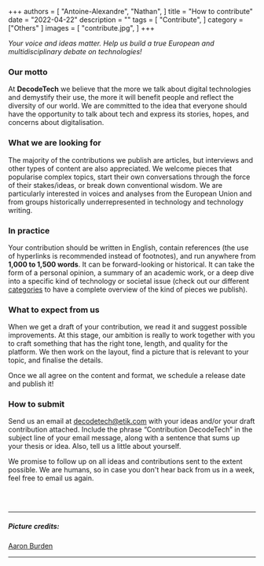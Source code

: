 +++
authors = [
    "Antoine-Alexandre", "Nathan",
]
title = "How to contribute"
date = "2022-04-22"
description = ""
tags = [ "Contribute",
]
category = ["Others" ]
images = [
    "contribute.jpg",
]
+++

*Your voice and ideas matter. Help us build a true European and multidisciplinary debate on technologies!*

### Our motto
At **DecodeTech** we believe that the more we talk about digital technologies and demystify their use, the more it will benefit people and reflect the diversity of our world. We are committed to the idea that everyone should have the opportunity to talk about tech and express its stories, hopes, and concerns about digitalisation.

### What we are looking for
The majority of the contributions we publish are articles, but interviews and other types of content are also appreciated. We welcome pieces that popularise complex topics, start their own conversations through the force of their stakes/ideas, or break down conventional wisdom. We are particularly interested in voices and analyses from the European Union and from groups historically underrepresented in technology and technology writing.

### In practice
Your contribution should be written in English, contain references (the use of hyperlinks is recommended instead of footnotes), and run anywhere from **1,000 to 1,500 words**. It can be forward-looking or historical. It can take the form of a personal opinion, a summary of an academic work, or a deep dive into a specific kind of technology or societal issue (check out our different [categories](https://decodetech.eu/categories/) to have a complete overview of the kind of pieces we publish). 

### What to expect from us
When we get a draft of your contribution, we read it and suggest possible improvements. At this stage, our ambition is really to work together with you to craft something that has the right tone, length, and quality for the platform. We then work on the layout, find a picture that is relevant to your topic, and finalise the details.

Once we all agree on the content and format, we schedule a release date and publish it! 

### How to submit
Send us an email at [decodetech@etik.com](mailto:decodetech@etik.com) with your ideas and/or your draft contribution attached. Include the phrase “Contribution DecodeTech” in the subject line of your email message, along with a sentence that sums up your thesis or idea. Also, tell us a little about yourself. 

We promise to follow up on all ideas and contributions sent to the extent possible. We are humans, so in case you don't hear back from us in a week, feel free to email us again. 
##### &nbsp; 

***
##### Picture credits:
[Aaron Burden](https://unsplash.com/photos/AXqMy8MSSdk) 
***
##### &nbsp; 
